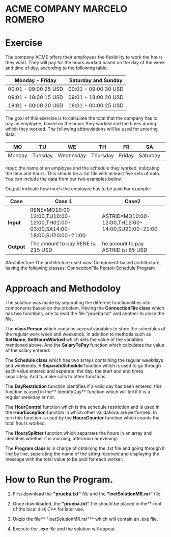 # ACME COMPANY MARCELO ROMERO

# Exercise
The company ACME offers their employees the flexibility to work the hours they want. They will pay for the hours worked based on the day of the week and time of day, according to the following table:

|Monday - Friday   | Saturday and Sunday  |
| ------------ | ------------ |
|  00:01 - 09:00 25 USD |  00:01 - 09:00 30 USD |
|  09:01 - 18:00 15 USD |  09:01 - 18:00 20 USD |
| 18:01 - 00:00 20 USD  |  18:01 - 00:00 25 USD |

The goal of this exercise is to calculate the total that the company has to pay an employee, based on the hours they worked and the times during which they worked. The following abbreviations will be used for entering data:

| MO   | TU   | WE   | TH   | FR   | SA   | SU   |
| ------------ | ------------ | ------------ | ------------ | ------------ | ------------ | ------------ |
|  Monday  | Tuesday |  Wednesday   | Thursday   |  Friday  | Saturday   | Sunday   |

Input: the name of an employee and the schedule they worked, indicating the time and hours. This should be a .txt file with at least five sets of data. You can include the data from our two examples below.

Output: indicate how much the employee has to be paid
For example:

|  Case |  Case 1  | Case2   |
| ------------ | ------------ | ------------ |
|  **Input** | RENE=MO10:00-12:00,TU10:00-12:00,TH01:00-03:00,SA14:00-18:00,SU20:00-21:00  | ASTRID=MO10:00-12:00,TH12:00-14:00,SU20:00-21:00  |
|   **Output** |The amount to pay RENE is: 215 USD  |  he amount to pay ASTRID is: 85 USD|


#Architecture
The architecture used was: Component-based architecture, having the following classes: 
ConnectionFile
Person
Schedule
Program

# Approach and Methodoloy

The solution was made by separating the different functionalities into components based on the problem. Having the **ConnectionFile class** which has two functions, one to read the file "prueba.txt" and another to close the file.

The **class Person** which contains several variables to store the schedules of the regular work week and weekends. In addition to methods such as **SetName**, **SetHoursWorked** which sets the value of the variables mentioned above. And the **SalaryToPay** function which calculates the value of the salary entered.

The **Schedule class** which has two arrays containing the regular weekdays and weekends. A **SeparateSchedule** function which is used to go through each value entered and separate: the day, the start and end times separately. And to make calls to other functions.

The **DayRestriction** function identifies if a valid day has been entered, this function is used in the** IdentifyDay** function which will tell if it is a regular weekday or not.

The **HourControl** function which is the schedule restriction and is used in the **HourException** function in which other validations are performed. In turn this function is used by the **HoursCounter** function which counts the total hours worked.

The **HoursSplitter** function which separates the hours in an array and identifies whether it is morning, afternoon or evening.

The **Program class** is in charge of obtaining the .txt file and going through it line by line, separating the name of the string received and displaying the message with the total value to be paid for each worker. 

# How to Run the Program.
1. First download the **"prueba.txt"** file and the **"ioetSolutionMR.rar"** file.

1. Once downloaded, the **"prueba.txt"** file should be placed in the** root of the local disk C** for later use.

1. Unzip the file** "ioetSolutionMR.rar"** which will contain an .exe file.

1. Execute the **.exe** file and the solution will appear.

